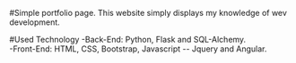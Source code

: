 
#Simple portfolio page.
This website simply displays my knowledge of wev development.

#Used Technology
-Back-End: Python, Flask and SQL-Alchemy.<br>
-Front-End: HTML, CSS, Bootstrap, Javascript -- Jquery and Angular.


